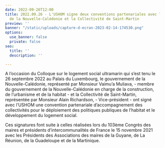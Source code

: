 ```yaml
---
date: 2022-09-26T12:00
title: 2022.09.26 - L'USHOM signe deux conventions partenariales avec le Gouvernement
  de la Nouvelle-Calédonie et la Collectivité de Saint-Martin
preview: ''
banner: "/static/uploads/capture-d-ecran-2023-02-14-174530.png"
options:
  use_banner: false
  private: false
seo:
  title: ''
  description: ''

---
```

A l’occasion du Colloque sur le logement social ultramarin qui s’est tenu le 26 septembre 2022 au Palais du Luxembourg, le gouvernement de la Nouvelle-Calédonie, représenté par Monsieur Vaimu’a Muliava, - membre du gouvernement de la Nouvelle-Calédonie en charge de la construction, de l’urbanisme et de la habitat - et la Collectivité de Saint-Martin, représentée par Monsieur Alain Richardson, - Vice-président - ont signé avec l’USHOM une convention partenariale d’accompagnement des collectivités pour le déploiement des politiques publiques de l’habitat et le développement du logement social.

Ces signatures font suite à celles réalisées lors du 103ème Congrès des maires et présidents d’intercommunalités de France le 15 novembre 2021 avec les Présidents des Associations des maires de la Guyane, de La Réunion, de la Guadeloupe et de la Martinique.